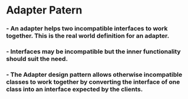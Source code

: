 # Adapter Patern
### - An adapter helps two incompatible interfaces to work together. This is the real world definition for an adapter.

### - Interfaces may be incompatible but the inner functionality should suit the need.

### - The Adapter design pattern allows otherwise incompatible classes to work together by converting the interface of one class into an interface expected by the clients.

